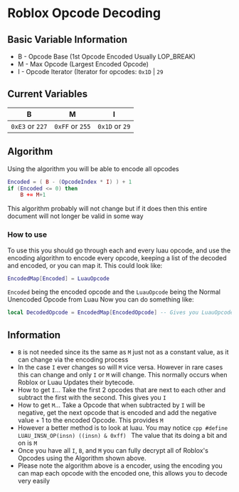 
# Roblox Opcode Decoding
## Basic Variable Information
* B - Opcode Base (1st Opcode Encoded Usually LOP_BREAK)
* M - Max Opcode (Largest Encoded Opcode)
* I - Opcode Iterator (Iterator for opcodes: `0x1D` | `29`

## Current Variables
| B | M | I |
|---|---|---|
| `0xE3` or `227` | `0xFF` or `255` | `0x1D` or `29`

## Algorithm
Using the algorithm you will be able to encode all opcodes
```lua
Encoded = ( B - (OpcodeIndex * I) ) + 1
if (Encoded <= 0) then
	B += M+1
```
This algorithm probably will not change but if it does then this entire document will not longer be valid in some way
### How to use
To use this you should go through each and every luau opcode, and use the encoding algorithm to encode every opcode, keeping a list of the decoded and encoded, or you can map it.
This could look like:
```lua
EncodedMap[Encoded] = LuauOpcode
```
`Encoded` being the encoded opcode and the `LuauOpcode` being the Normal Unencoded Opcode from Luau
Now you can do something like:
```lua
local DecodedOpcode = EncodedMap[EncodedOpcode] -- Gives you LuauOpcode
```

## Information

* `B` is not needed since its the same as `M` just not as a constant value, as it can change via the encoding process
* In the case `I` ever changes so will `M` vice versa. However in rare cases this can change and only `I` or `M` will change. This normally occurs when Roblox or Luau Updates their bytecode.
* How to get `I`... Take the first 2 opcodes that are next to each other and subtract the first with the second. This gives you `I`
* How to get `M`... Take a Opcode that when subtracted by `I` will be negative, get the next opcode that is encoded and add the negative value + 1 to the encoded Opcode. This provides `M`
* However a better method is to look at luau. You may notice ```cpp #define LUAU_INSN_OP(insn) ((insn) & 0xff) ``` The value that its doing a bit and on is `M`
* Once you have all `I`, `B`, and `M` you can fully decrypt all of Roblox's Opcodes using the Algorithm shown above.
* Please note the algorithm above is a encoder, using the encoding you can map each opcode with the encoded one, this allows you to decode very easily
